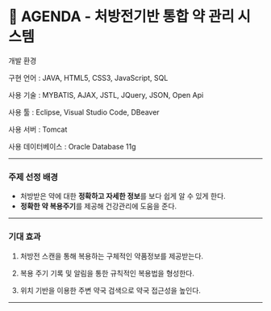 # 💊 AGENDA - 처방전기반 통합 약 관리 시스템

개발 환경

구현 언어 : JAVA, HTML5, CSS3, JavaScript, SQL

사용 기술 : MYBATIS, AJAX, JSTL, JQuery, JSON, Open Api

사용 툴 : Eclipse, Visual Studio Code, DBeaver

사용 서버 : Tomcat

사용 데이터베이스 : Oracle Database 11g

----
### 주제 선정 배경
+ 처방받은 약에 대한 **정확하고 자세한 정보**를 보다 쉽게 알 수 있게 한다.
+ **정확한 약 복용주기**를 제공해 건강관리에 도움을 준다.
----
### 기대 효과

1. 처방전 스캔을 통해 복용하는 구체적인 약품정보를 제공받는다.

2. 복용 주기 기록 및 알림을 통한 규칙적인 복용법을 형성한다.

3. 위치 기반을 이용한 주변 약국 검색으로 약국 접근성을 높인다.
----

